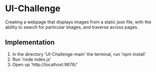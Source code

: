 # UI-Challenge

Creating a webpage that displays images from a static json file, with the ability to search for particular images, and traverse across pages. 

## Implementation 

1. In the directory 'UI-Challenge-main' the terminal, run 'npm install'
2. Run 'node index.js' 
3. Open up 'http://localhost:9876/' 
